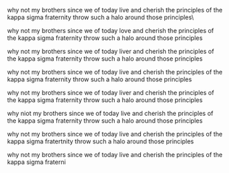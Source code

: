 why not my brothers since we of today live and cherish the principles of the kappa sigma fraternity throw such a halo around those principles\



why not my brothers since we of today love and cherish the principles of the kappa sigma fraternity throw such a halo around those principles



why not my brothers since we of today liver and cherish the principles of the kappa sigma fraternity throw such a halo around those principles



why not my brothers since we of today live and cherish the principles of the kappa sigma fraternity throw such a halo around those principles



why not my brothers since we of today liver and cherish the principles of the kappa sigma fraternity throw such a halo around those principles



why niot my brothers since we of today live and cherish the principles of the kappa sigma fraternity throw such a halo around those principles






why not my brothers since we of today live and cherish the principles of the kappa sigma fratertnity throw such a halo around those principles









why not my brothers since we of today live and cherish the principles of the kappa sigma fraterni